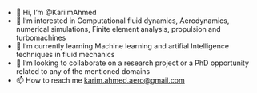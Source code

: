 - 👋 Hi, I’m @KariimAhmed
- 👀 I’m interested in Computational fluid dynamics, Aerodynamics, numerical simulations, Finite element analysis, propulsion and turbomachines
- 🌱 I’m currently learning Machine learning and artifial Intelligence techniques in fluid mechanics
- 💞️ I’m looking to collaborate on a research project or a PhD opportunity related to any of the mentioned domains 
- 📫 How to reach me karim.ahmed.aero@gmail.com


